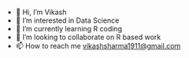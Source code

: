- 👋 Hi, I’m Vikash
- 👀 I’m interested in Data Science
- 🌱 I’m currently learning R coding
- 💞️ I’m looking to collaborate on R based work
- 📫 How to reach me vikashsharma1911@gmail.com

<!---
vikashsharma1911/vikashsharma1911 is a ✨ special ✨ repository because its `README.md` (this file) appears on your GitHub profile.
You can click the Preview link to take a look at your changes.
--->
